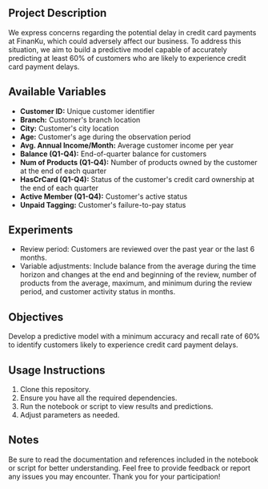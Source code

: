 ## Project Description
We express concerns regarding the potential delay in credit card payments at FinanKu, which could adversely affect our business. To address this situation, we aim to build a predictive model capable of accurately predicting at least 60% of customers who are likely to experience credit card payment delays.

## Available Variables
- **Customer ID:** Unique customer identifier
- **Branch:** Customer's branch location
- **City:** Customer's city location
- **Age:** Customer's age during the observation period
- **Avg. Annual Income/Month:** Average customer income per year
- **Balance (Q1-Q4):** End-of-quarter balance for customers
- **Num of Products (Q1-Q4):** Number of products owned by the customer at the end of each quarter
- **HasCrCard (Q1-Q4):** Status of the customer's credit card ownership at the end of each quarter
- **Active Member (Q1-Q4):** Customer's active status
- **Unpaid Tagging:** Customer's failure-to-pay status

## Experiments
- Review period: Customers are reviewed over the past year or the last 6 months.
- Variable adjustments: Include balance from the average during the time horizon and changes at the end and beginning of the review, number of products from the average, maximum, and minimum during the review period, and customer activity status in months.

## Objectives
Develop a predictive model with a minimum accuracy and recall rate of 60% to identify customers likely to experience credit card payment delays.

## Usage Instructions
1. Clone this repository.
2. Ensure you have all the required dependencies.
3. Run the notebook or script to view results and predictions.
4. Adjust parameters as needed.

## Notes
Be sure to read the documentation and references included in the notebook or script for better understanding. Feel free to provide feedback or report any issues you may encounter. Thank you for your participation!
